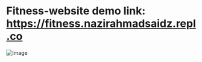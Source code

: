 # Fitness-website demo link: https://fitness.nazirahmadsaidz.repl.co

![image](https://user-images.githubusercontent.com/18614610/230841529-cfb9db28-d556-4f5a-bd54-0d851f6b7803.png)

